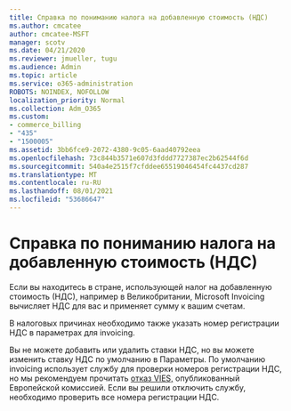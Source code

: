```yaml
---
title: Справка по пониманию налога на добавленную стоимость (НДС)
ms.author: cmcatee
author: cmcatee-MSFT
manager: scotv
ms.date: 04/21/2020
ms.reviewer: jmueller, tugu
ms.audience: Admin
ms.topic: article
ms.service: o365-administration
ROBOTS: NOINDEX, NOFOLLOW
localization_priority: Normal
ms.collection: Adm_O365
ms.custom:
- commerce_billing
- "435"
- "1500005"
ms.assetid: 3bb6fce9-2072-4380-9c05-6aad40792eea
ms.openlocfilehash: 73c844b3571e607d3fddd7727387ec2b62544f6d
ms.sourcegitcommit: 540a4e2515f7cfddee65519046454fc4437cd287
ms.translationtype: MT
ms.contentlocale: ru-RU
ms.lasthandoff: 08/01/2021
ms.locfileid: "53686647"
---
```

# <a name="help-understanding-value-added-tax-vat"></a>Справка по пониманию налога на добавленную стоимость (НДС)

Если вы находитесь в стране, использующей налог на добавленную стоимость (НДС), например в Великобритании, Microsoft Invoicing вычисляет НДС для вас и применяет сумму к вашим счетам.
  
В налоговых причинах необходимо также указать номер регистрации НДС в параметрах для invoicing.
  
Вы не можете добавить или удалить ставки НДС, но вы можете изменить ставку НДС по умолчанию в Параметры. По умолчанию invoicing использует службу для проверки номеров регистрации НДС, но мы рекомендуем прочитать [отказ VIES,](https://go.microsoft.com/fwlink/?LinkID=841741) опубликованный Европейской комиссией. Если вы решили отключить службу, необходимо проверить все номера регистрации НДС.
